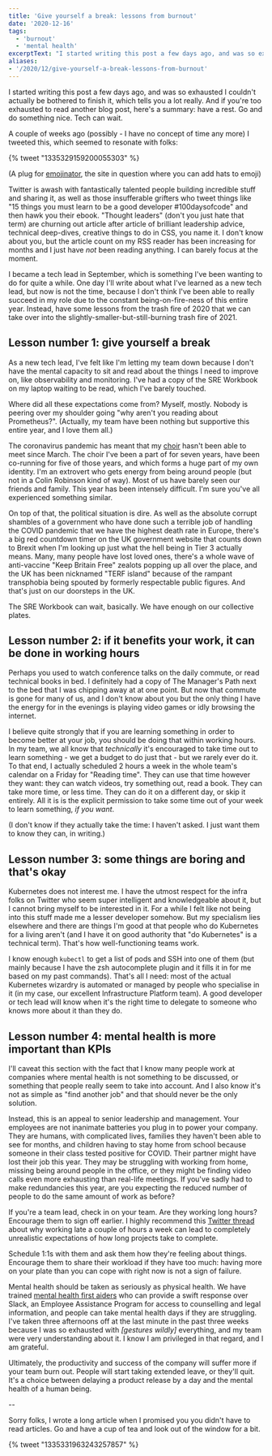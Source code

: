 ```yaml
---
title: 'Give yourself a break: lessons from burnout'
date: '2020-12-16'
tags: 
  - 'burnout'
  - 'mental health'
excerptText: "I started writing this post a few days ago, and was so exhausted I couldn't actually be bothered to finish it, which tells you a lot really. Here are some lessons from the trash fire of 2020 that we can take over into the slightly-smaller-but-still-burning trash fire of 2021. "
aliases:
- '/2020/12/give-yourself-a-break-lessons-from-burnout'
---
```


I started writing this post a few days ago, and was so exhausted I couldn't actually be bothered to finish it, which tells you a lot really. And if you're too exhausted to read another blog post, here's a summary: have a rest. Go and do something nice. Tech can wait. 

A couple of weeks ago (possibly - I have no concept of time any more) I tweeted this, which seemed to resonate with folks:

{% tweet "1335329159200055303" %}

(A plug for [emojinator](https://emojinator.fun), the site in question where you can add hats to emoji) 

Twitter is awash with fantastically talented people building incredible stuff and sharing it, as well as those insufferable grifters who tweet things like "15 things you must learn to be a good developer #100daysofcode" and then hawk you their ebook. "Thought leaders" (don't you just hate that term) are churning out article after article of brilliant leadership advice, technical deep-dives, creative things to do in CSS, you name it. I don't know about you, but the article count on my RSS reader has been increasing for months and I just have *not* been reading anything. I can barely focus at the moment.

I became a tech lead in September, which is something I've been wanting to do for quite a while. One day I'll write about what I've learned as a new tech lead, but now is not the time, because I don't think I've been able to really succeed in my role due to the constant being-on-fire-ness of this entire year. Instead, have some lessons from the trash fire of 2020 that we can take over into the slightly-smaller-but-still-burning trash fire of 2021. 

## Lesson number 1: give yourself a break

As a new tech lead, I've felt like I'm letting my team down because I don't have the mental capacity to sit and read about the things I need to improve on, like observability and monitoring. I've had a copy of the SRE Workbook on my laptop waiting to be read, which I've barely touched. 

Where did all these expectations come from? Myself, mostly. Nobody is peering over my shoulder going "why aren't you reading about Prometheus?". (Actually, my team have been nothing but supportive this entire year, and I love them all.)

The coronavirus pandemic has meant that my [choir](https://shechoir.com/london) hasn't been able to meet since March. The choir I've been a part of for seven years, have been co-running for five of those years, and which forms a huge part of my own identity. I'm an extrovert who gets energy from being around people (but not in a Colin Robinson kind of way). Most of us have barely seen our friends and family. This year has been intensely difficult. I'm sure you've all experienced something similar. 

On top of that, the political situation is dire. As well as the absolute corrupt shambles of a government who have done such a terrible job of handling the COVID pandemic that we have the highest death rate in Europe, there's a big red countdown timer on the UK government website that counts down to Brexit when I'm looking up just what the hell being in Tier 3 actually means. Many, many people have lost loved ones, there's a whole wave of anti-vaccine "Keep Britain Free" zealots popping up all over the place, and the UK has been nicknamed "TERF island" because of the rampant transphobia being spouted by formerly respectable public figures. And that's just on our doorsteps in the UK. 

The SRE Workbook can wait, basically. We have enough on our collective plates. 

## Lesson number 2: if it benefits your work, it can be done in working hours
Perhaps you used to watch conference talks on the daily commute, or read technical books in bed. I definitely had a copy of The Manager's Path next to the bed that I was chipping away at at one point. But now that commute is gone for many of us, and I don't know about you but the only thing I have the energy for in the evenings is playing video games or idly browsing the internet.

I believe quite strongly that if you are learning something in order to become better at your job, you should be doing that within working hours. In my team, we all know that *technically* it's encouraged to take time out to learn something - we get a budget to do just that - but we rarely ever do it. To that end, I actually scheduled 2 hours a week in the whole team's calendar on a Friday for "Reading time". They can use that time however they want: they can watch videos, try something out, read a book. They can take more time, or less time. They can do it on a different day, or skip it entirely. All it is is the explicit permission to take some time out of your week to learn something, *if you want*. 

(I don't know if they actually take the time: I haven't asked. I just want them to know they can, in writing.)

## Lesson number 3: some things are boring and that's okay
Kubernetes does not interest me. I have the utmost respect for the infra folks on Twitter who seem super intelligent and knowledgeable about it, but I cannot bring myself to be interested in it. For a while I felt like not being into this stuff made me a lesser developer somehow. But my specialism lies elsewhere and there are things I'm good at that people who do Kubernetes for a living aren't (and I have it on good authority that "do Kubernetes" is a technical term). That's how well-functioning teams work. 

I know enough `kubectl` to get a list of pods and SSH into one of them (but mainly because I have the zsh autocomplete plugin and it fills it in for me based on my past commands). That's all I need: most of the actual Kubernetes wizardry is automated or managed by people who specialise in it (in my case, our excellent Infrastructure Platform team). A good developer or tech lead will know when it's the right time to delegate to someone who knows more about it than they do. 

## Lesson number 4: mental health is more important than KPIs
I'll caveat this section with the fact that I know many people work at companies where mental health is not something to be discussed, or something that people really seem to take into account. And I also know it's not as simple as "find another job" and that should never be the only solution. 

Instead, this is an appeal to senior leadership and management. Your employees are not inanimate batteries you plug in to power your company. They are humans, with complicated lives, families they haven't been able to see for months, and children having to stay home from school because someone in their class tested positive for COVID. Their partner might have lost their job this year. They may be struggling with working from home, missing being around people in the office, or they might be finding video calls even more exhausting than real-life meetings. If you've sadly had to make redundancies this year, are you expecting the reduced number of people to do the same amount of work as before? 

If you're a team lead, check in on your team. Are they working long hours? Encourage them to sign off earlier. I highly recommend this [Twitter thread](https://twitter.com/kkukshtel/status/1338240765605109762) about why working late a couple of hours a week can lead to completely unrealistic expectations of how long projects take to complete. 

Schedule 1:1s with them and ask them how they're feeling about things. Encourage them to share their workload if they have too much: having more on your plate than you can cope with right now is not a sign of failure. 

Mental health should be taken as seriously as physical health. We have trained [mental health first aiders](https://mhfaengland.org/) who can provide a swift response over Slack, an Employee Assistance Program for access to counselling and legal information, and people can take mental health days if they are struggling. I've taken three afternoons off at the last minute in the past three weeks because I was so exhausted with *[gestures wildly]* everything, and my team were very understanding about it. I know I am privileged in that regard, and I am grateful.

Ultimately, the productivity and success of the company will suffer more if your team burn out. People will start taking extended leave, or they'll quit. It's a choice between delaying a product release by a day and the mental health of a human being. 

-- 

Sorry folks, I wrote a long article when I promised you you didn't have to read articles. Go and have a cup of tea and look out of the window for a bit. 

{% tweet "1335331963243257857" %}
